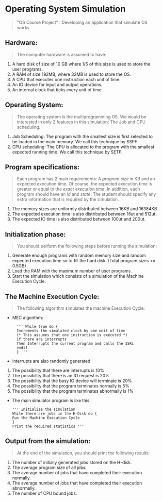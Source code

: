 # Operating System Simulation
> "OS Course Project" : Developing an application that simulate OS works.

## Hardware:
> The computer hardware is assumed to have:
1. A hard disk of size of 10 GB where 1/5 of this size is used to store the user programs.
2. A RAM of size 192MB, where 32MB is used to store the OS.
3. A CPU that executes one instruction each unit of time.
4. An IO device for input and output operations.
5. An internal clock that ticks every unit of time.

## Operating System:
> The operating system is the multiprogramming OS. We would be interested in only 2 features in this simulation: The Job and CPU scheduling.
1. Job Scheduling: The program with the smallest size is first selected to be loaded in the main memory. We call this technique by SSPF.
2. CPU scheduling: The CPU is allocated to the program with the smallest expected running time. We call this technique by SETF.

## Program specifications:
> Each program has 2 main requirements: A *program size* in KB and an expected execution time. Of course, the expected execution time is greater or equal to the *exact execution time*. In addition, each program should have an *Id* and *state*. The student should specify any extra information that is required by the simulation.
1. The memory sizes are uniformly distributed between 16KB and 16384KB
2. The expected execution time is also distributed between 16ut and 512ut.
3. The expected IO time is also distributed between 100ut and 200ut.

## Initialization phase:
> You should perform the following steps before running the simulation:
1. Generate enough programs with random memory size and random expected execution
time so to fill the hard disk. (Total program sizes <= 0.5GB)
2. Load the RAM with the maximum number of user programs.
3. Start the simulation which consists of a simulation of the Machine Execution Cycle.

## The Machine Execution Cycle:
> The following algorithm simulates the machine Execution Cycle:
* MEC algorithm:

        ''' While true do {
        Increments the simulated clock by one unit of time
        (* This assumes that one instruction is executed *)
        If there are interrupts
        Then Interrupts the current program and calls the ISRi
        endif
        } '''
        
* Interrupts are also randomly generated:
1. The possibility that there are interrupts is 10%
2. The possibility that there is an IO request is 20%
3. The possibility that the busy IO device will terminate is 20%
4. The possibility that the program terminates normally is 5%
5. The possibility that the program terminates abnormally is 1%

* The main simulator program is like this:

      ''' Initialize the simulation
      While there are jobs in the H-Disk do {
      Run the Machine Execution Cycle
      }
      Print the required statistics '''

## Output from the simulation:
> At the end of the simulation, you should print the following results:
1. The number of initially generated jobs stored on the H-disk.
2. The average program size of all jobs.
3. The average number of jobs that have completed their execution normally.
4. The average number of jobs that have completed their execution abnormally.
5. The number of CPU bound jobs.
